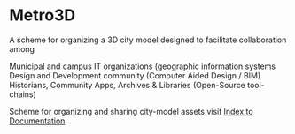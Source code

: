 # Metro3D
A scheme for organizing a 3D city model designed to facilitate collaboration among

Municipal and campus IT organizations (geographic information systems
Design and Development community (Computer Aided Design / BIM)
Historians, Community Apps, Archives & Libraries (Open-Source tool-chains) 

Scheme for organizing and sharing city-model assets
visit <a href="https://pbcote.github.io/Metro3D/Boston3d/bos3d_repository_demo/catalog/Doc_Index.htm">Index to Documentation</a>

